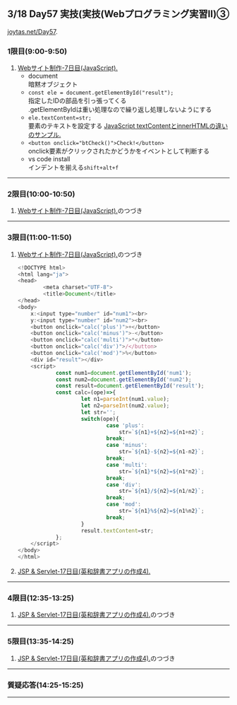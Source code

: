 ## 3/18 Day57 実技(実技(Webプログラミング実習Ⅱ)③
[joytas.net/Day57](https://joytas.net/%e8%a8%93%e7%b7%b4/day57).
### 1限目(9:00-9:50)
1. [Webサイト制作-7日目(JavaScript).](https://joytas.net/programming/website/website07)
	- document  
	暗黙オブジェクト
	- `const ele = document.getElementById("result");`  
	指定したIDの部品を引っ張ってくる  
	.getElementByIdは重い処理なので繰り返し処理しないようにする
	- `ele.textContent=str;`  
	要素のテキストを設定する
	[JavaScript textContentとinnerHTMLの違いのサンプル.](https://itsakura.com/js-textcontent-innerhtml)
	- `<button onclick="btCheck()">Check!</button>`  
	onclick要素がクリックされたかどうかをイベントとして判断する
	- vs code install  
	インデントを揃える`shift+alt+f`
---
### 2限目(10:00-10:50)
1. [Webサイト制作-7日目(JavaScript).](https://joytas.net/programming/website/website07)のつづき
---
### 3限目(11:00-11:50)
1. [Webサイト制作-7日目(JavaScript).](https://joytas.net/programming/website/website07)のつづき
	~~~javascript
	<!DOCTYPE html>
	<html lang="ja">
	<head>
			<meta charset="UTF-8">
			<title>Document</title>
	</head>
	<body>
		x:<input type="number" id="num1"><br>
		y:<input type="number" id="num2"><br>
		<button onclick="calc('plus')">+</button>
		<button onclick="calc('minus')">-</button>
		<button onclick="calc('multi')">*</button>
		<button onclick="calc('div')">/</button>
		<button onclick="calc('mod')">%</button>
		<div id="result"></div>
		<script>
				const num1=document.getElementById('num1');
				const num2=document.getElementById('num2');
				const result=document.getElementById('result');
				const calc=(ope)=>{
						let n1=parseInt(num1.value);
						let n2=parseInt(num2.value);
						let str='';
						switch(ope){
								case 'plus':
									str=`${n1}+${n2}=${n1+n2}`;
								break;
								case 'minus':
									str=`${n1}-${n2}=${n1-n2}`;
								break;
								case 'multi':
									str=`${n1}*${n2}=${n1*n2}`;
								break;
								case 'div':
									str=`${n1}/${n2}=${n1/n2}`;
								break;
								case 'mod':
									str=`${n1}%${n2}=${n1%n2}`;
								break;
						}
						result.textContent=str;
				};
		</script>
	</body>
	</html>
	~~~
1. [JSP & Servlet-17日目(英和辞書アプリの作成4).](https://joytas.net/programming/jspservlet17)
---
### 4限目(12:35-13:25)
1. [JSP & Servlet-17日目(英和辞書アプリの作成4).](https://joytas.net/programming/jspservlet17)のつづき
---
### 5限目(13:35-14:25)
1. [JSP & Servlet-17日目(英和辞書アプリの作成4).](https://joytas.net/programming/jspservlet17)のつづき
---
### 質疑応答(14:25-15:25)
----
